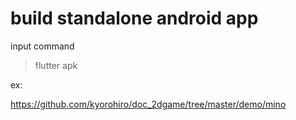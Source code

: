 # build standalone android app

input command
> flutter apk 

ex:

https://github.com/kyorohiro/doc_2dgame/tree/master/demo/mino


